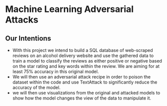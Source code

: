# Machine Learning Adversarial Attacks

## Our Intentions

+ With this project we intend to build a SQL database of web-scraped reviews on an alcohol delivery website and use the gathered data to train a model to classify the reviews as either positive or negative based on the star rating and key words within the review. We are aiming for at least 75% accuracy in this original model.
+ We will then use an adversarial attack recipe in order to poison the dataset within the code and use TextAttack to significantly reduce the accuracy of the model. 
+ we will then use visualizations from the original and attacked models to show how the model changes the view of the data to manipulate it. 



